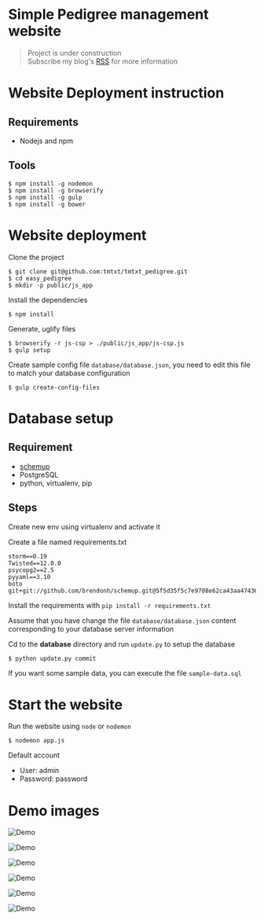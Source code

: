 # Simple Pedigree management website

> Project is under construction  
> Subscribe my blog's [RSS](http://truongtx.me/atom.xml) for more information

# Website Deployment instruction

## Requirements

- Nodejs and npm

## Tools

    $ npm install -g nodemon
    $ npm install -g browserify
    $ npm install -g gulp
    $ npm install -g bower

# Website deployment

Clone the project

    $ git clone git@github.com:tmtxt/tmtxt_pedigree.git
    $ cd easy_pedigree
    $ mkdir -p public/js_app

Install the dependencies

    $ npm install

Generate, uglify files

    $ browserify -r js-csp > ./public/js_app/js-csp.js
    $ gulp setup

Create sample config file `database/database.json`, you need to edit
    this file to match your database configuration

    $ gulp create-config-files

# Database setup

## Requirement

- [schemup](https://github.com/brendonh/schemup)
- PostgreSQL
- python, virtualenv, pip

## Steps

Create new env using virtualenv and activate it

Create a file named requirements.txt

    storm==0.19
    Twisted==12.0.0
    psycopg2==2.5
    pyyaml==3.10
    boto
    git+git://github.com/brendonh/schemup.git@5f5d35f5c7e9708e62ca43aa4743610e2cb696ae

Install the requirements with `pip install -r requirements.txt`

Assume that you have change the file `database/database.json` content
corresponding to your database server information

Cd to the **database** directory and run `update.py` to setup the database

    $ python update.py commit

If you want some sample data, you can execute the file `sample-data.sql`

# Start the website

Run the website using `node` or `nodemon`

    $ nodemon app.js

Default account
- User: admin
- Password: password

# Demo images

![Demo](http://i58.tinypic.com/rrt743.png)

![Demo](http://i57.tinypic.com/aeql1k.png )

![Demo](http://i58.tinypic.com/2w4b1j7.png)

![Demo](http://i60.tinypic.com/260q2wk.png)

![Demo](http://i62.tinypic.com/2wrhfk9.png )

![Demo](http://i57.tinypic.com/4uf8rk.png ) 
